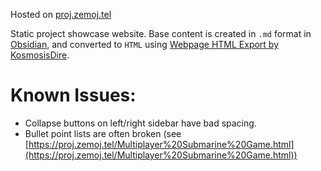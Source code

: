 Hosted on [proj.zemoj.tel](http://proj.zemoj.tel)

Static project showcase website.
Base content is created in `.md` format in [Obsidian](https://github.com/obsidianmd), and converted to `HTML` using [Webpage HTML Export by KosmosisDire](https://github.com/KosmosisDire/obsidian-webpage-export).

# Known Issues:
- Collapse buttons on left/right sidebar have bad spacing.
- Bullet point lists are often broken (see [https://proj.zemoj.tel/Multiplayer%20Submarine%20Game.html](https://proj.zemoj.tel/Multiplayer%20Submarine%20Game.html))
